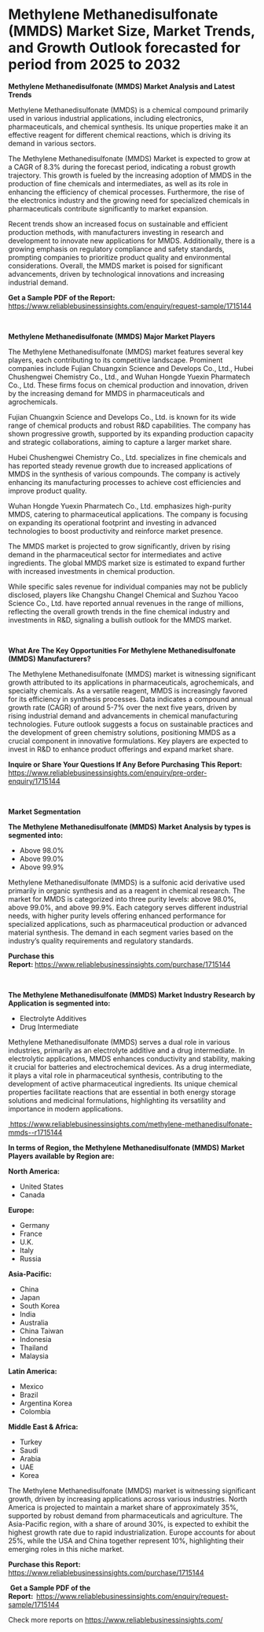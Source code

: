 <p><h1>Methylene Methanedisulfonate (MMDS) Market Size, Market Trends, and Growth Outlook forecasted for period from 2025 to 2032</h1></p><p><strong>Methylene Methanedisulfonate (MMDS) Market Analysis and Latest Trends</strong></p>
<p><p>Methylene Methanedisulfonate (MMDS) is a chemical compound primarily used in various industrial applications, including electronics, pharmaceuticals, and chemical synthesis. Its unique properties make it an effective reagent for different chemical reactions, which is driving its demand in various sectors.</p><p>The Methylene Methanedisulfonate (MMDS) Market is expected to grow at a CAGR of 8.3% during the forecast period, indicating a robust growth trajectory. This growth is fueled by the increasing adoption of MMDS in the production of fine chemicals and intermediates, as well as its role in enhancing the efficiency of chemical processes. Furthermore, the rise of the electronics industry and the growing need for specialized chemicals in pharmaceuticals contribute significantly to market expansion.</p><p>Recent trends show an increased focus on sustainable and efficient production methods, with manufacturers investing in research and development to innovate new applications for MMDS. Additionally, there is a growing emphasis on regulatory compliance and safety standards, prompting companies to prioritize product quality and environmental considerations. Overall, the MMDS market is poised for significant advancements, driven by technological innovations and increasing industrial demand.</p></p>
<p><strong>Get a Sample PDF of the Report:&nbsp;</strong> <a href="https://www.reliablebusinessinsights.com/enquiry/request-sample/1715144?utm_campaign=96&utm_medium=2&utm_source=Github&utm_content=ia&utm_term=11012025&utm_id=methylene-methanedisulfonate-mmds">https://www.reliablebusinessinsights.com/enquiry/request-sample/1715144</a></p>
<p>&nbsp;</p>
<p><strong>Methylene Methanedisulfonate (MMDS) Major Market Players</strong></p>
<p><p>The Methylene Methanedisulfonate (MMDS) market features several key players, each contributing to its competitive landscape. Prominent companies include Fujian Chuangxin Science and Develops Co., Ltd., Hubei Chushengwei Chemistry Co., Ltd., and Wuhan Hongde Yuexin Pharmatech Co., Ltd. These firms focus on chemical production and innovation, driven by the increasing demand for MMDS in pharmaceuticals and agrochemicals.</p><p>Fujian Chuangxin Science and Develops Co., Ltd. is known for its wide range of chemical products and robust R&D capabilities. The company has shown progressive growth, supported by its expanding production capacity and strategic collaborations, aiming to capture a larger market share.</p><p>Hubei Chushengwei Chemistry Co., Ltd. specializes in fine chemicals and has reported steady revenue growth due to increased applications of MMDS in the synthesis of various compounds. The company is actively enhancing its manufacturing processes to achieve cost efficiencies and improve product quality.</p><p>Wuhan Hongde Yuexin Pharmatech Co., Ltd. emphasizes high-purity MMDS, catering to pharmaceutical applications. The company is focusing on expanding its operational footprint and investing in advanced technologies to boost productivity and reinforce market presence.</p><p>The MMDS market is projected to grow significantly, driven by rising demand in the pharmaceutical sector for intermediates and active ingredients. The global MMDS market size is estimated to expand further with increased investments in chemical production.</p><p>While specific sales revenue for individual companies may not be publicly disclosed, players like Changshu Changel Chemical and Suzhou Yacoo Science Co., Ltd. have reported annual revenues in the range of millions, reflecting the overall growth trends in the fine chemical industry and investments in R&D, signaling a bullish outlook for the MMDS market.</p></p>
<p>&nbsp;</p>
<p><strong>What Are The Key Opportunities For Methylene Methanedisulfonate (MMDS) Manufacturers?</strong></p>
<p><p>The Methylene Methanedisulfonate (MMDS) market is witnessing significant growth attributed to its applications in pharmaceuticals, agrochemicals, and specialty chemicals. As a versatile reagent, MMDS is increasingly favored for its efficiency in synthesis processes. Data indicates a compound annual growth rate (CAGR) of around 5-7% over the next five years, driven by rising industrial demand and advancements in chemical manufacturing technologies. Future outlook suggests a focus on sustainable practices and the development of green chemistry solutions, positioning MMDS as a crucial component in innovative formulations. Key players are expected to invest in R&D to enhance product offerings and expand market share.</p></p>
<p><strong>Inquire or Share Your Questions If Any Before Purchasing This Report:</strong> <a href="https://www.reliablebusinessinsights.com/enquiry/pre-order-enquiry/1715144?utm_campaign=96&utm_medium=2&utm_source=Github&utm_content=ia&utm_term=11012025&utm_id=methylene-methanedisulfonate-mmds">https://www.reliablebusinessinsights.com/enquiry/pre-order-enquiry/1715144</a></p>
<p>&nbsp;</p>
<p><strong>Market Segmentation</strong></p>
<p><strong>The Methylene Methanedisulfonate (MMDS) Market Analysis by types is segmented into:</strong></p>
<p><ul><li>Above 98.0%</li><li>Above 99.0%</li><li>Above 99.9%</li></ul></p>
<p><p>Methylene Methanedisulfonate (MMDS) is a sulfonic acid derivative used primarily in organic synthesis and as a reagent in chemical research. The market for MMDS is categorized into three purity levels: above 98.0%, above 99.0%, and above 99.9%. Each category serves different industrial needs, with higher purity levels offering enhanced performance for specialized applications, such as pharmaceutical production or advanced material synthesis. The demand in each segment varies based on the industry’s quality requirements and regulatory standards.</p></p>
<p><strong>Purchase this Report:&nbsp;</strong><a href="https://www.reliablebusinessinsights.com/purchase/1715144?utm_campaign=96&utm_medium=2&utm_source=Github&utm_content=ia&utm_term=11012025&utm_id=methylene-methanedisulfonate-mmds">https://www.reliablebusinessinsights.com/purchase/1715144</a></p>
<p>&nbsp;</p>
<p><strong>The Methylene Methanedisulfonate (MMDS) Market Industry Research by Application is segmented into:</strong></p>
<p><ul><li>Electrolyte Additives</li><li>Drug Intermediate</li></ul></p>
<p><p>Methylene Methanedisulfonate (MMDS) serves a dual role in various industries, primarily as an electrolyte additive and a drug intermediate. In electrolytic applications, MMDS enhances conductivity and stability, making it crucial for batteries and electrochemical devices. As a drug intermediate, it plays a vital role in pharmaceutical synthesis, contributing to the development of active pharmaceutical ingredients. Its unique chemical properties facilitate reactions that are essential in both energy storage solutions and medicinal formulations, highlighting its versatility and importance in modern applications.</p></p>
<p><a href="https://www.reliablebusinessinsights.com/methylene-methanedisulfonate-mmds--r1715144?utm_campaign=96&utm_medium=2&utm_source=Github&utm_content=ia&utm_term=11012025&utm_id=methylene-methanedisulfonate-mmds">&nbsp;https://www.reliablebusinessinsights.com/methylene-methanedisulfonate-mmds--r1715144</a></p>
<p><strong>In terms of Region, the Methylene Methanedisulfonate (MMDS) Market Players available by Region are:</strong></p>
<p>
    <p> <strong> North America: </strong>
        <ul>
            <li>United States</li>
            <li>Canada</li>
        </ul>
        </p> 
    <p> <strong> Europe: </strong>
        <ul>
            <li>Germany</li>
            <li>France</li>
            <li>U.K.</li>
            <li>Italy</li>
            <li>Russia</li>
        </ul>
        </p> 
    <p> <strong> Asia-Pacific: </strong>
        <ul>
            <li>China</li>
            <li>Japan</li>
            <li>South Korea</li>
            <li>India</li>
            <li>Australia</li>
            <li>China Taiwan</li>
            <li>Indonesia</li>
            <li>Thailand</li>
            <li>Malaysia</li>
        </ul>
        </p> 
    <p> <strong> Latin America: </strong>
        <ul>
            <li>Mexico</li>
            <li>Brazil</li>
            <li>Argentina Korea</li>
            <li>Colombia</li>
        </ul>
        </p> 
    <p> <strong> Middle East & Africa: </strong>
        <ul>
            <li>Turkey</li>
            <li>Saudi</li>
            <li>Arabia</li>
            <li>UAE</li>
            <li>Korea</li>
        </ul>
    </p>
    </p>
<p><p>The Methylene Methanedisulfonate (MMDS) market is witnessing significant growth, driven by increasing applications across various industries. North America is projected to maintain a market share of approximately 35%, supported by robust demand from pharmaceuticals and agriculture. The Asia-Pacific region, with a share of around 30%, is expected to exhibit the highest growth rate due to rapid industrialization. Europe accounts for about 25%, while the USA and China together represent 10%, highlighting their emerging roles in this niche market.</p></p>
<p><strong>Purchase this Report: </strong><a href="https://www.reliablebusinessinsights.com/purchase/1715144?utm_campaign=96&utm_medium=2&utm_source=Github&utm_content=ia&utm_term=11012025&utm_id=methylene-methanedisulfonate-mmds">https://www.reliablebusinessinsights.com/purchase/1715144</a></p>
<p>&nbsp;<strong>Get a Sample PDF of the Report:&nbsp;&nbsp;</strong><a href="https://www.reliablebusinessinsights.com/enquiry/request-sample/1715144?utm_campaign=96&utm_medium=2&utm_source=Github&utm_content=ia&utm_term=11012025&utm_id=methylene-methanedisulfonate-mmds">https://www.reliablebusinessinsights.com/enquiry/request-sample/1715144</a></p>
<p><strong></strong></p>
<p>Check more reports on <a href="https://www.reliablebusinessinsights.com/?utm_campaign=96&utm_medium=2&utm_source=Github&utm_content=ia&utm_term=11012025&utm_id=methylene-methanedisulfonate-mmds">https://www.reliablebusinessinsights.com/</a></p>